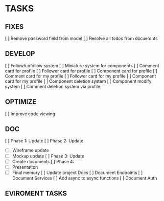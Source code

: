 # TASKS

## FIXES

[ ] Remove password field from model
[ ] Resolve all todos from docuemnts

## DEVELOP

[ ] Follow/unfollow system
[ ] Miniature system for components
[ ] Comment card for profile
[ ] Follower card for profile
[ ] Component card for profile
[ ] Comment card for my profile
[ ] Follower card for my profile
[ ] Component card for my profile
[ ] Component deletion system
[ ] Component modify system
[ ] Comment deletion system via profile

## OPTIMIZE

[ ] Improve code viewing

## DOC

[ ] Phase 1: Update
[ ] Phase 2: Update

- [ ] Wireframe update
- [ ] Mockup update
      [ ] Phase 3: Update
- [ ] Create documents
      [ ] Phase 4:
- [ ] Presentation
- [ ] Final memory
      [ ] Update project Docs
      [ ] Document Endpoints
      [ ] Document Services
      [ ] Add async to async functions
      [ ] Document Auth

## EVIROMENT TASKS
